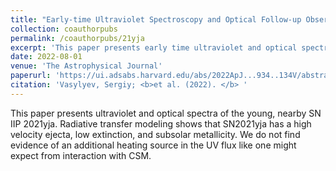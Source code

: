 ```yaml
---
title: "Early-time Ultraviolet Spectroscopy and Optical Follow-up Observations of the Type IIP Supernova 2021yja"
collection: coauthorpubs
permalink: /coauthorpubs/21yja
excerpt: 'This paper presents early time ultraviolet and optical spectra of the nearby SN IIP 2021yja. We the radiative transfer code TARDIS to model the spectra and constrain the ejecta velocity structure, extinction, and metallicity.'
date: 2022-08-01
venue: 'The Astrophysical Journal'
paperurl: 'https://ui.adsabs.harvard.edu/abs/2022ApJ...934..134V/abstract'
citation: 'Vasylyev, Sergiy; <b>et al. (2022). </b> '
---
```

This paper presents ultraviolet and optical spectra of the young, nearby SN IIP 2021yja. Radiative transfer modeling shows that SN2021yja has a high velocity ejecta, low extinction, and subsolar metallicity. We do not find evidence of an additional heating source in the UV flux like one might expect from interaction with CSM.


